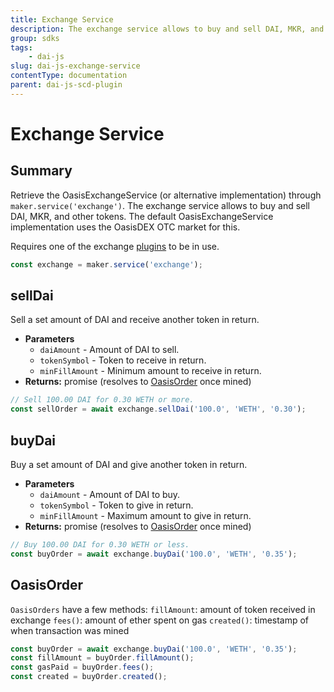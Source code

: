 ```yaml
---
title: Exchange Service
description: The exchange service allows to buy and sell DAI, MKR, and other tokens
group: sdks
tags:
	- dai-js
slug: dai-js-exchange-service
contentType: documentation
parent: dai-js-scd-plugin
---
```


# Exchange Service

## Summary

Retrieve the OasisExchangeService \(or alternative implementation\) through `maker.service('exchange')`. The exchange service allows to buy and sell DAI, MKR, and other tokens. The default OasisExchangeService implementation uses the OasisDEX OTC market for this.

Requires one of the exchange [plugins](../maker/plugins.md#available-plugins) to be in use.

```javascript
const exchange = maker.service('exchange');
```

## sellDai

Sell a set amount of DAI and receive another token in return.

- **Parameters**
  - `daiAmount` - Amount of DAI to sell.
  - `tokenSymbol` - Token to receive in return.
  - `minFillAmount` - Minimum amount to receive in return.
- **Returns:** promise \(resolves to [OasisOrder](https://makerdao.com/documentation/#oasisorder) once mined\)

```javascript
// Sell 100.00 DAI for 0.30 WETH or more.
const sellOrder = await exchange.sellDai('100.0', 'WETH', '0.30');
```

## **buyDai**

Buy a set amount of DAI and give another token in return.

- **Parameters**
  - `daiAmount` - Amount of DAI to buy.
  - `tokenSymbol` - Token to give in return.
  - `minFillAmount` - Maximum amount to give in return.
- **Returns:** promise \(resolves to [OasisOrder](https://makerdao.com/documentation/#oasisorder) once mined\)

```javascript
// Buy 100.00 DAI for 0.30 WETH or less.
const buyOrder = await exchange.buyDai('100.0', 'WETH', '0.35');
```

## **OasisOrder**

`OasisOrders` have a few methods: `fillAmount`: amount of token received in exchange `fees()`: amount of ether spent on gas `created()`: timestamp of when transaction was mined

```javascript
const buyOrder = await exchange.buyDai('100.0', 'WETH', '0.35');
const fillAmount = buyOrder.fillAmount();
const gasPaid = buyOrder.fees();
const created = buyOrder.created();
```
